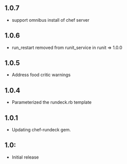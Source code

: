 ## 1.0.7
* support omnibus install of chef server

## 1.0.6
* run_restart removed from runit_service in runit => 1.0.0

## 1.0.5
* Address food critic warnings

## 1.0.4
*  Parameterized the rundeck.rb template

## 1.0.1
*  Updating chef-rundeck gem.

## 1.0:

* Initial release
